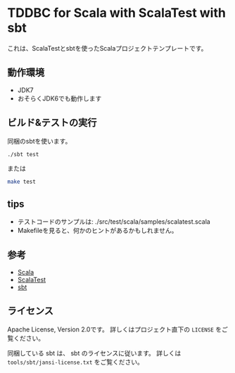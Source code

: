TDDBC for Scala with ScalaTest with sbt
====================================

これは、ScalaTestとsbtを使ったScalaプロジェクトテンプレートです。

## 動作環境

* JDK7
 * おそらくJDK6でも動作します

## ビルド&テストの実行

同梱のsbtを使います。

```bash
./sbt test
```

または 

```bash
make test
```

## tips

* テストコードのサンプルは: ./src/test/scala/samples/scalatest.scala 
* Makefileを見ると、何かのヒントがあるかもしれません。

## 参考

* [Scala](http://www.scala-lang.org/)
* [ScalaTest](http://www.scalatest.org/)
* [sbt](http://www.scala-sbt.org/)

## ライセンス

Apache License, Version 2.0です。
詳しくはプロジェクト直下の `LICENSE` をご覧ください。

同梱している sbt は、 sbt のライセンスに従います。
詳しくは `tools/sbt/jansi-license.txt` をご覧ください。

